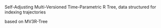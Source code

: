 Self-Adjusting Multi-Versioned Time-Parametric R Tree, data structured for indexing trajectories

based on MV3R-Tree